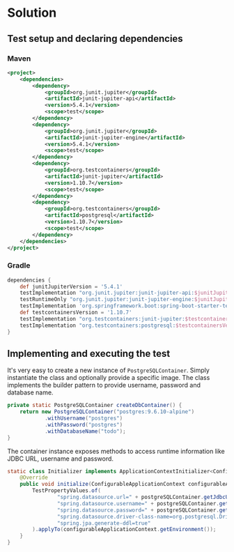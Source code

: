 # Solution

## Test setup and declaring dependencies

### Maven

```xml
<project>
    <dependencies>
        <dependency>
            <groupId>org.junit.jupiter</groupId>
            <artifactId>junit-jupiter-api</artifactId>
            <version>5.4.1</version>
            <scope>test</scope>
        </dependency>
        <dependency>
            <groupId>org.junit.jupiter</groupId>
            <artifactId>junit-jupiter-engine</artifactId>
            <version>5.4.1</version>
            <scope>test</scope>
        </dependency>
        <dependency>
            <groupId>org.testcontainers</groupId>
            <artifactId>junit-jupiter</artifactId>
            <version>1.10.7</version>
            <scope>test</scope>
        </dependency>
        <dependency>
            <groupId>org.testcontainers</groupId>
            <artifactId>postgresql</artifactId>
            <version>1.10.7</version>
            <scope>test</scope>
        </dependency>
    </dependencies>
</project>
```

### Gradle

```groovy
dependencies {
    def junitJupiterVersion = '5.4.1'
    testImplementation "org.junit.jupiter:junit-jupiter-api:$junitJupiterVersion"
    testRuntimeOnly "org.junit.jupiter:junit-jupiter-engine:$junitJupiterVersion"
    testImplementation 'org.springframework.boot:spring-boot-starter-test'
    def testcontainersVersion = '1.10.7'
    testImplementation "org.testcontainers:junit-jupiter:$testcontainersVersion"
    testImplementation "org.testcontainers:postgresql:$testcontainersVersion"
}
```

## Implementing and executing the test

It's very easy to create a new instance of `PostgreSQLContainer`. Simply instantiate the class and optionally provide a specific image. The class implements the builder pattern to provide username, password and database name.

```java
private static PostgreSQLContainer createDbContainer() {
    return new PostgreSQLContainer("postgres:9.6.10-alpine")
            .withUsername("postgres")
            .withPassword("postgres")
            .withDatabaseName("todo");
}
```

The container instance exposes methods to access runtime information like JDBC URL, username and password.

```java
static class Initializer implements ApplicationContextInitializer<ConfigurableApplicationContext> {
    @Override
    public void initialize(ConfigurableApplicationContext configurableApplicationContext) {
        TestPropertyValues.of(
                "spring.datasource.url=" + postgreSQLContainer.getJdbcUrl(),
                "spring.datasource.username=" + postgreSQLContainer.getUsername(),
                "spring.datasource.password=" + postgreSQLContainer.getPassword(),
                "spring.datasource.driver-class-name=org.postgresql.Driver",
                "spring.jpa.generate-ddl=true"
        ).applyTo(configurableApplicationContext.getEnvironment());
    }
}
```